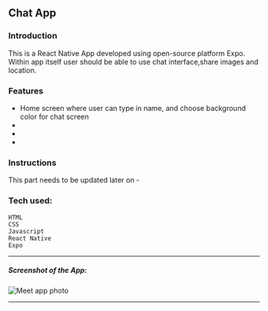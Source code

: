 ## Chat App

### Introduction

This is a React Native App developed using open-source platform Expo. Within app itself user should be able to use chat interface,share images and location.

### Features

- Home screen where user can type in name, and choose background color for chat screen
-
-
-

### Instructions

This part needs to be updated later on -

### Tech used:

```
HTML
CSS
Javascript
React Native
Expo
```

---

##### Screenshot of the App:

<img src="/img/imgss.PNG" style="display: inline-block; margin: 0 auto; max-width: 600px; max-height: 600px" alt="Meet app photo">

---
